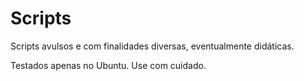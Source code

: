 Scripts
=======

Scripts avulsos e com finalidades diversas, eventualmente didáticas.

Testados apenas no Ubuntu. Use com cuidado.
